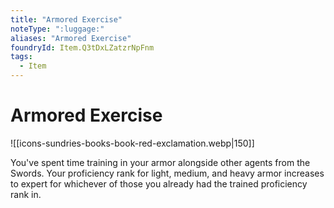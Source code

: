 ```yaml
---
title: "Armored Exercise"
noteType: ":luggage:"
aliases: "Armored Exercise"
foundryId: Item.Q3tDxLZatzrNpFnm
tags:
  - Item
---
```


# Armored Exercise
![[icons-sundries-books-book-red-exclamation.webp|150]]

You've spent time training in your armor alongside other agents from the Swords. Your proficiency rank for light, medium, and heavy armor increases to expert for whichever of those you already had the trained proficiency rank in.
